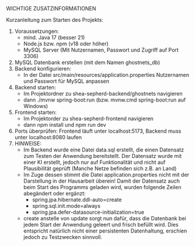 WICHTIGE ZUSATZINFORMATIONEN 

Kurzanleitung zum Starten des Projekts:
1. Voraussetzungen:
   - mind. Java 17 (besser 21)
   - Node.js bzw. npm (v18 oder höher)
   - MySQL Server (Mit Nutzernamen, Passwort und Zugriff auf Port 3306)
2. MySQL Datenbank erstellen (mit dem Namen ghostnets_db)
4. Backend konfigurieren:
   - In der Datei src/main/resources/application.properties Nutzernamen und Passwort für MySQL anpassen
5. Backend starten:
   - Im Projektordner zu shea-sepherd-backend/ghostnets navigieren
   - dann ./mvnw spring-boot:run (bzw. mvnw.cmd spring-boot:run auf Windows)
6. Frontend starten:
   - Im Projektorder zu shea-sepherd-frontend navigieren
   - dann npm install und npm run dev
7. Ports überprüfen: Frontend läuft unter localhost:5173, Backend muss unter localhost:8080 laufen
8. HINWEISE:
   - Im Backend wurde eine Datei data.sql erstellt, die einen Datensatz zum Testen der Anwendung bereitstellt. Der Datensatz wurde mit einer KI erstellt,
     jedoch nur auf Funktionalität und nicht auf Plausibilität geprüft (Manche Netze befinden sich z.B. an Land) 
   - Im Zuge dessen stimmt die Datei application.properties nicht mit der Darstellung in der Hausarbeit überein! Damit der Datensatz auch beim Start des
     Programms geladen wird, wurden folgende Zeilen abegändert oder ergänzt:
     - spring.jpa.hibernate.ddl-auto=create
     - spring.sql.init.mode=always
     - spring.jpa.defer-datasource-initialization=true
   - create anstelle von update sorgt nun dafür, dass die Datenbank bei jedem Start der Anwendung geleert und frisch befüllt wird. Dies entspricht natürlich
    nicht einer persistenten Datenhaltung, erschien jedoch zu Testzwecken sinnvoll. 
